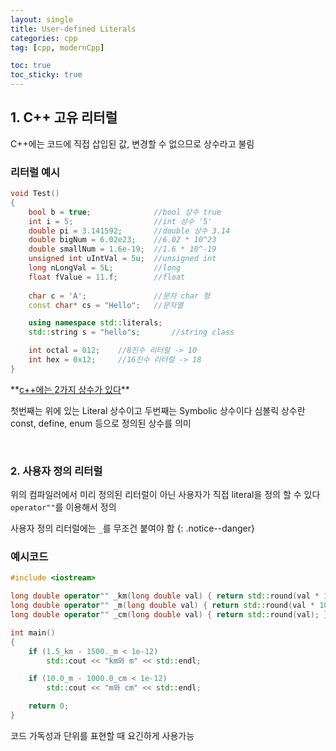 ```yaml
---
layout: single
title: User-defined Literals
categories: cpp
tag: [cpp, modernCpp]

toc: true
toc_sticky: true
---
```


## 1. C++ 고유 리터럴
C++에는 코드에 직접 삽입된 값, 변경할 수 없으므로 상수라고 불림

### 리터럴 예시
```cpp
void Test()
{
	bool b = true;				//bool 상수 true
	int i = 5;					//int 상수 '5'
	double pi = 3.141592;		//double 상수 3.14
	double bigNum = 6.02e23;	//6.02 * 10^23
	double smallNum = 1.6e-19;	//1.6 * 10^-19
	unsigned int uIntVal = 5u;	//unsigned int
	long nLongVal = 5L;			//long
	float fValue = 11.f;		//float
	
	char c = 'A';				//문자 char 형
	const char* cs = "Hello";	//문자열

	using namespace std::literals;
	std::string s = "hello"s;		//string class

	int octal = 012;	//8진수 리터럴 -> 10
	int hex = 0x12;		//16진수 리터럴 -> 18
}
```
<div class="notice--warning" markdown="1">
**<u>c++에는 2가지 상수가 있다</u>** 

첫번째는 위에 있는 Literal 상수이고 두번째는 Symbolic 상수이다
심볼릭 상수란 const, define, enum 등으로 정의된 상수를 의미
</div>

   
   
### 2. 사용자 정의 리터럴
위의 컴파일러에서 미리 정의된 리터럴이 아닌 사용자가 직접 literal을 정의 할 수 있다
`operator""`를 이용해서 정의

사용자 정의 리터럴에는 `_`를 무조건 붙여야 함
{: .notice--danger} 


### 예시코드
```cpp
#include <iostream>

long double operator"" _km(long double val) { return std::round(val * 100. * 1000.); }
long double operator"" _m(long double val) { return std::round(val * 100.); }
long double operator"" _cm(long double val) { return std::round(val); }

int main()
{
	if (1.5_km - 1500._m < 1e-12)
		std::cout << "km와 m" << std::endl;

	if (10.0_m - 1000.0_cm < 1e-12)
		std::cout << "m와 cm" << std::endl;

	return 0;
}
```
코드 가독성과 단위를 표현할 때 요긴하게 사용가능